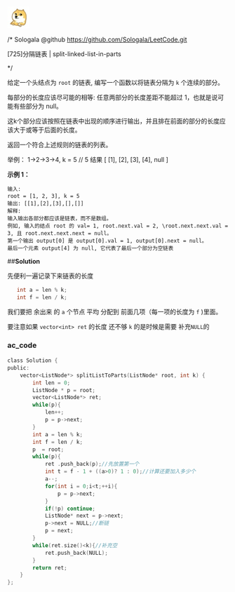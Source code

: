 ![](https://github.com/Sologala/SomeThings/blob/master/face.jpg?raw=true)

/*
    Sologala   @github    https://github.com/Sologala/LeetCode.git

   [725]分隔链表
     |     split-linked-list-in-parts

*/

给定一个头结点为 `root` 的链表, 编写一个函数以将链表分隔为 `k` 个连续的部分。

每部分的长度应该尽可能的相等: 任意两部分的长度差距不能超过 1，也就是说可能有些部分为 null。

这k个部分应该按照在链表中出现的顺序进行输出，并且排在前面的部分的长度应该大于或等于后面的长度。

返回一个符合上述规则的链表的列表。

举例： 1->2->3->4, k = 5 // 5 结果 [ [1], [2], [3], [4], null ]

**示例 1：**

```
输入: 
root = [1, 2, 3], k = 5
输出: [[1],[2],[3],[],[]]
解释:
输入输出各部分都应该是链表，而不是数组。
例如, 输入的结点 root 的 val= 1, root.next.val = 2, \root.next.next.val = 3, 且 root.next.next.next = null。
第一个输出 output[0] 是 output[0].val = 1, output[0].next = null。
最后一个元素 output[4] 为 null, 它代表了最后一个部分为空链表
```

##**Solution** 

先便利一遍记录下来链表的长度 

``` c
   int a = len % k;
   int f = len / k;
```

我们要把 余出来 的 `a` 个节点 平均  分配到 前面几项（每一项的长度为 `f` )里面。

要注意如果 `vector<int> ret` 的长度 还不够 `k` 的是时候是需要 补充`NULL`的

### **ac_code**
```c
class Solution {
public:
    vector<ListNode*> splitListToParts(ListNode* root, int k) {
        int len = 0;
        ListNode * p = root;
        vector<ListNode*> ret;
        while(p){
            len++;
            p = p->next;
        }
        int a = len % k;
        int f = len / k;
        p  = root;
        while(p){
            ret .push_back(p);//先放置第一个
            int t = f - 1 + ((a>0)? 1 : 0);//计算还要加入多少个
            a--;
            for(int i = 0;i<t;++i){
                p = p->next;
            }
            if(!p) continue;
            ListNode* next = p->next;
            p->next = NULL;//断链
            p = next;
        }
        while(ret.size()<k){//补充空
            ret.push_back(NULL);
        }
        return ret;
    }
};
```